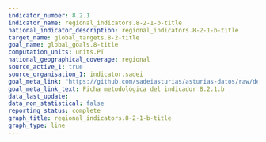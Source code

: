```yaml
---
indicator_number: 8.2.1
indicator_name: regional_indicators.8-2-1-b-title
national_indicator_description: regional_indicators.8-2-1-b-title
target_name: global_targets.8-2-title
goal_name: global_goals.8-title
computation_units: units.PT
national_geographical_coverage: regional
source_active_1: true
source_organisation_1: indicator.sadei
goal_meta_link: "https://github.com/sadeiasturias/asturias-datos/raw/develop/descargas/metodologia/8.2.1.b.pdf"
goal_meta_link_text: Ficha metodológica del indicador 8.2.1.b
data_last_update:  
data_non_statistical: false
reporting_status: complete
graph_title: regional_indicators.8-2-1-b-title
graph_type: line
---
```

